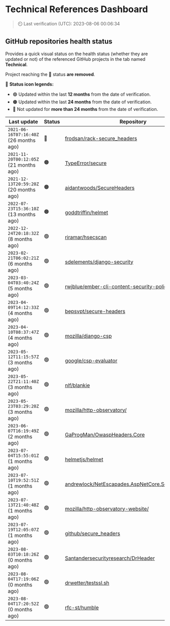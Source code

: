 
# Technical References Dashboard

> :timer_clock: Last verification (UTC): 2023-08-06 00:06:34

## GitHub repositories health status

Provides a quick visual status on the health status (whether they are updated or not) of the referenced GitHub projects in the tab named **Technical**.

Project reaching the :red_circle: status **are removed**.

:speech_balloon: **Status icon legends:**

* :green_circle: Updated within the last **12 months** from the date of verification.
* :orange_circle: Updated within the last **24 months** from the date of verification.
* :red_circle: Not updated for **more than 24 months** from the date of verification.

| Last update | Status | Repository |
| --- | --- | --- |
| `2021-06-16T07:16:40Z` (26 months ago) | :red_circle: | [frodsan/rack-secure_headers](https://github.com/frodsan/rack-secure_headers) |
| `2021-11-20T00:12:05Z` (21 months ago) | :orange_circle: | [TypeError/secure](https://github.com/TypeError/secure) |
| `2021-12-13T20:59:20Z` (20 months ago) | :orange_circle: | [aidantwoods/SecureHeaders](https://github.com/aidantwoods/SecureHeaders) |
| `2022-07-23T15:36:10Z` (13 months ago) | :orange_circle: | [goddtriffin/helmet](https://github.com/goddtriffin/helmet) |
| `2022-12-24T20:18:32Z` (8 months ago) | :green_circle: | [riramar/hsecscan](https://github.com/riramar/hsecscan) |
| `2023-02-21T06:02:21Z` (6 months ago) | :green_circle: | [sdelements/django-security](https://github.com/sdelements/django-security) |
| `2023-03-04T03:40:24Z` (5 months ago) | :green_circle: | [rwjblue/ember-cli-content-security-policy/](https://github.com/rwjblue/ember-cli-content-security-policy/) |
| `2023-04-09T14:12:33Z` (4 months ago) | :green_circle: | [bepsvpt/secure-headers](https://github.com/bepsvpt/secure-headers) |
| `2023-04-10T08:37:47Z` (4 months ago) | :green_circle: | [mozilla/django-csp](https://github.com/mozilla/django-csp) |
| `2023-05-12T11:15:57Z` (3 months ago) | :green_circle: | [google/csp-evaluator](https://github.com/google/csp-evaluator) |
| `2023-05-22T21:11:40Z` (3 months ago) | :green_circle: | [nlf/blankie](https://github.com/nlf/blankie) |
| `2023-05-23T03:29:20Z` (3 months ago) | :green_circle: | [mozilla/http-observatory/](https://github.com/mozilla/http-observatory/) |
| `2023-06-07T16:19:49Z` (2 months ago) | :green_circle: | [GaProgMan/OwaspHeaders.Core](https://github.com/GaProgMan/OwaspHeaders.Core) |
| `2023-07-04T15:55:01Z` (1 months ago) | :green_circle: | [helmetjs/helmet](https://github.com/helmetjs/helmet) |
| `2023-07-10T19:52:51Z` (1 months ago) | :green_circle: | [andrewlock/NetEscapades.AspNetCore.SecurityHeaders](https://github.com/andrewlock/NetEscapades.AspNetCore.SecurityHeaders) |
| `2023-07-13T21:40:48Z` (1 months ago) | :green_circle: | [mozilla/http-observatory-website/](https://github.com/mozilla/http-observatory-website/) |
| `2023-07-19T12:05:07Z` (1 months ago) | :green_circle: | [github/secure_headers](https://github.com/github/secure_headers) |
| `2023-08-03T10:18:26Z` (0 months ago) | :green_circle: | [Santandersecurityresearch/DrHeader](https://github.com/Santandersecurityresearch/DrHeader) |
| `2023-08-04T17:19:06Z` (0 months ago) | :green_circle: | [drwetter/testssl.sh](https://github.com/drwetter/testssl.sh) |
| `2023-08-04T17:20:52Z` (0 months ago) | :green_circle: | [rfc-st/humble](https://github.com/rfc-st/humble) |

